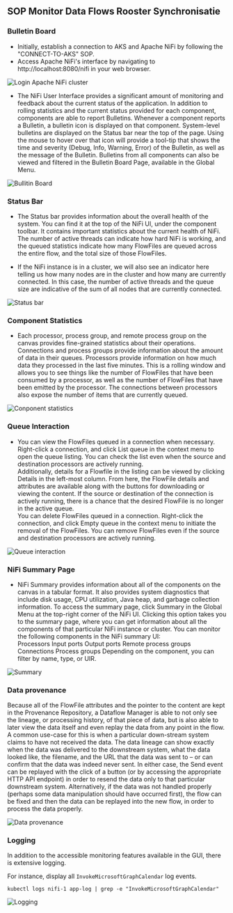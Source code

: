 ## SOP Monitor Data Flows Rooster Synchronisatie

### Bulletin Board
* Initially, establish a connection to AKS and Apache NiFi by following the "CONNECT-TO-AKS" SOP.
* Access Apache NiFi's interface by navigating to http://localhost:8080/nifi in your web browser. 
 
 ![Login Apache NiFi cluster](Login_Apache_NiFi.png)  
 
* The NiFi User Interface provides a significant amount of monitoring and feedback about the current status of the application. In addition to rolling statistics and the current status provided for each component, components are able to report Bulletins. Whenever a component reports a Bulletin, a bulletin icon is displayed on that component. System-level bulletins are displayed on the Status bar near the top of the page. Using the mouse to hover over that icon will provide a tool-tip that shows the time and severity (Debug, Info, Warning, Error) of the Bulletin, as well as the message of the Bulletin. Bulletins from all components can also be viewed and filtered in the Bulletin Board Page, available in the Global Menu.

 ![Bullitin Board](Bullitin_Board.png)

### Status Bar
* The Status bar provides information about the overall health of the system. You can find it at the top of the NiFi UI, under the component toolbar. It contains important statistics about the current health of NiFi. The number of active threads can indicate how hard NiFi is working, and the queued statistics indicate how many FlowFiles are queued across the entire flow, and the total size of those FlowFiles.

* If the NiFi instance is in a cluster, we will also see an indicator here telling us how many nodes are in the cluster and how many are currently connected. In this case, the number of active threads and the queue size are indicative of the sum of all nodes that are currently connected.

 ![Status bar](Status_Bar.png)

### Component Statistics
* Each processor, process group, and remote process group on the canvas provides fine-grained statistics about their operations. Connections and process groups provide information about the amount of data in their queues. Processors provide information on how much data they processed in the last five minutes. This is a rolling window and allows you to see things like the number of FlowFiles that have been consumed by a processor, as well as the number of FlowFiles that have been emitted by the processor. The connections between processors also expose the number of items that are currently queued.

 ![Conponent statistics](Component_Statistics.png)

### Queue Interaction
* You can view the FlowFiles queued in a connection when necessary. Right-click a connection, and click List queue in the context menu to open the queue listing. You can check the list even when the source and destination processors are actively running.  
Additionally, details for a Flowfile in the listing can be viewed by clicking Details in the left-most column. From here, the FlowFile details and attributes are available along with the buttons for downloading or viewing the content. If the source or destination of the connection is actively running, there is a chance that the desired FlowFile is no longer in the active queue.  
You can delete FlowFiles queued in a connection. Right-click the connection, and click Empty queue in the context menu to initiate the removal of the FlowFiles. You can remove FlowFiles even if the source and destination processors are actively running.

 ![Queue interaction](Queue_Interaction.png)

### NiFi Summary Page
*  NiFi Summary provides information about all of the components on the canvas in a tabular format. It also provides system diagnostics that include disk usage, CPU utilization, Java heap, and garbage collection information. To access the summary page, click Summary in the Global Menu at the top-right corner of the NiFi UI. Clicking this option takes you to the summary page, where you can get information about all the components of that particular NiFi instance or cluster. You can monitor the following components in the NiFi summary UI:  
Processors Input ports Output ports Remote process groups Connections Process groups Depending on the component, you can filter by name, type, or UIR.

 ![Summary](Summary.png)

### Data provenance

Because all of the FlowFile attributes and the pointer to the content are kept in the Provenance Repository, a Dataflow Manager is able to not only see the lineage, or processing history, of that piece of data, but is also able to later view the data itself and even replay the data from any point in the flow. A common use-case for this is when a particular down-stream system claims to have not received the data. The data lineage can show exactly when the data was delivered to the downstream system, what the data looked like, the filename, and the URL that the data was sent to – or can confirm that the data was indeed never sent. In either case, the Send event can be replayed with the click of a button (or by accessing the appropriate HTTP API endpoint) in order to resend the data only to that particular downstream system. Alternatively, if the data was not handled properly (perhaps some data manipulation should have occurred first), the flow can be fixed and then the data can be replayed into the new flow, in order to process the data properly.

 ![Data provenance](Data_Provenance.png)

### Logging

In addition to the accessible monitoring features available in the GUI, there is extensive logging.

For instance, display all `InvokeMicrosoftGraphCalendar` log events.

```
kubectl logs nifi-1 app-log | grep -e "InvokeMicrosoftGraphCalendar"
```
 
 ![Logging](Logging.png)


